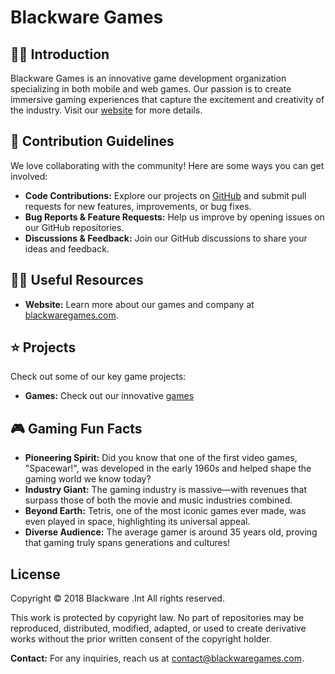 # Blackware Games

## 🙋‍♀️ Introduction
Blackware Games is an innovative game development organization specializing in both mobile and web games. Our passion is to create immersive gaming experiences that capture the excitement and creativity of the industry. Visit our [website](https://blackwaregames.com) for more details.

## 🤝 Contribution Guidelines
We love collaborating with the community! Here are some ways you can get involved:
- **Code Contributions:** Explore our projects on [GitHub](https://github.com/BlackwareGames) and submit pull requests for new features, improvements, or bug fixes.
- **Bug Reports & Feature Requests:** Help us improve by opening issues on our GitHub repositories.
- **Discussions & Feedback:** Join our GitHub discussions to share your ideas and feedback.

## 👩‍💻 Useful Resources
- **Website:** Learn more about our games and company at [blackwaregames.com](https://blackwaregames.com).

## ⭐ Projects
Check out some of our key game projects:
- **Games:** Check out our innovative [games](https://blackwaregames.com/games)

## 🎮 Gaming Fun Facts
- **Pioneering Spirit:** Did you know that one of the first video games, "Spacewar!", was developed in the early 1960s and helped shape the gaming world we know today?
- **Industry Giant:** The gaming industry is massive—with revenues that surpass those of both the movie and music industries combined.
- **Beyond Earth:** Tetris, one of the most iconic games ever made, was even played in space, highlighting its universal appeal.
- **Diverse Audience:** The average gamer is around 35 years old, proving that gaming truly spans generations and cultures!


## License

Copyright © 2018 Blackware .Int All rights reserved.

This work is protected by copyright law. No part of repositories may be reproduced, distributed, modified, adapted, or used to create derivative works without the prior written consent of the copyright holder.  

**Contact:** For any inquiries, reach us at [contact@blackwaregames.com](mailto:contact@blackwaregames.com).

